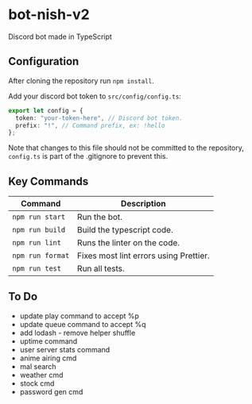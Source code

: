 # bot-nish-v2

Discord bot made in TypeScript


## Configuration

After cloning the repository run `npm install`.

Add your discord bot token to `src/config/config.ts`:

```ts
export let config = {
  token: "your-token-here", // Discord bot token.
  prefix: "!", // Command prefix, ex: !hello
};
```

Note that changes to this file should not be committed to the repository, `config.ts` is part of the .gitignore to prevent this.


## Key Commands

| Command          | Description                            |
| ---------------- | -------------------------------------- |
| `npm run start`  | Run the bot.                           |
| `npm run build`  | Build the typescript code.             |
| `npm run lint`   | Runs the linter on the code.           |
| `npm run format` | Fixes most lint errors using Prettier. |
| `npm run test`   | Run all tests.                         |


## To Do

* update play command to accept %p
* update queue command to accept %q
* add lodash - remove helper shuffle
* uptime command
* user server stats command
* anime airing cmd
* mal search
* weather cmd
* stock cmd
* password gen cmd

